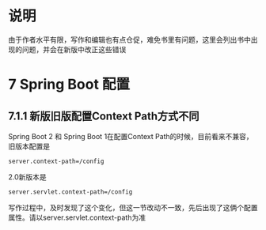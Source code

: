 # 说明

由于作者水平有限，写作和编辑也有点仓促，难免书里有问题，这里会列出书中出现的问题，并会在新版中改正这些错误

# 7 Spring Boot 配置

## 7.1.1 新版旧版配置Context Path方式不同

Spring Boot 2  和 Spring Boot 1在配置Context Path的时候，目前看来不兼容，旧版本配置是

```properties
server.context-path=/config
```

2.0新版本是

```properties
server.servlet.context-path=/config
```

写作过程中，及时发现了这个变化，但这一节改动不一致，先后出现了这俩个配置属性。请以server.servlet.context-path为准